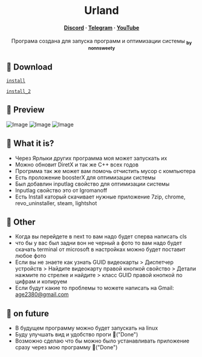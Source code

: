 <h1 align="center">Urland</h1>

<h4 align="center">
  <a href="https://discord.com/invite/SFcSqZatPa" target="_blank">Discord</a>
  ·
  <a href="https://t.me/Trash_sweetyyy" target="_blank">Telegram</a>
  ·
  <a href="https://www.youtube.com/channel/UCeXL-Anplc8_IthxRIIHm7w" target="_blank">YouTube</a>
</h4>

<p align="center"> Програма создана для запуска программ и оптимизации системы <sub><b>by nonnsweety</b></sub>
</p>

## :star2: Download

[`install`](https://drive.google.com/drive/folders/1Wkaw0HefbGTPyhvJziirbmlt6gDHE_W2?usp=sharing)

[`install_2`](https://drive.google.com/drive/folders/18zr1H0zQUvtbjyXzwzvIVnOihCyLWzCd?usp=sharing)

## :star2: Preview

![Image](for_README_file/image/main.png)
![Image](for_README_file/image/next.png)
![Image](for_README_file/image/inputlag.png)

## :star2: What it is?

- Через Ярлыки других программа моя может запускать их
- Можно обновит DiretX и так же C++ всех годов
- Прогрмма так же может вам помочь отчистить мусор с компьютера
- Есть проложение boosterX для оптимизации системы
- Был добавлин inputlag свойство для оптимизации системы 
- Inputlag свойство это от Igromanoff
- Есть Install каторый скачивает нужные приложение 7zip, chrome, revo_uninstaller, steam, lightshot

## :star2: Other

- Когда вы перейдете в next то вам надо будет сперва написать cls
- что бы у вас был задни вон не черный а фото то вам надо будет скачать terminal от microsoft в настройках можно будет поставит любое фото
- Если вы не знаете как узнать GUID видеокарты > Диспетчер устройств > Найдите видеокарту правой кнопкой свойство > Детали нажмите по стрелке и найдите > класс GUID правой кнопкой по цифрам и копируем
- Если будут какие то проблемы то можете написать на Gmail: age2380@gmail.com

## :star2: on future

- В будущем программу можно будет запускать на linux
- Буду улучшать вид и удобство проги :star2:("Done")
- Возможно сделаю что бы можно было устанавливать приложение сразу через мою программу :star2:("Done")

